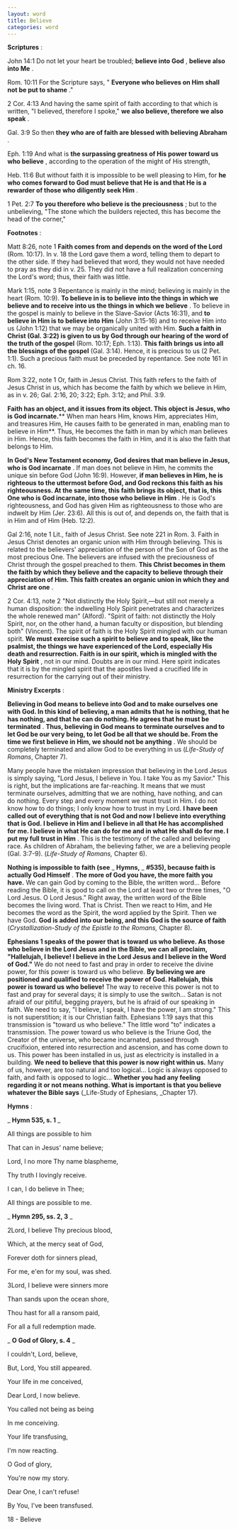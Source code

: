 ```yaml
---
layout: word
title: Believe
categories: word
---
```


**Scriptures** :

John 14:1 Do not let your heart be troubled; **believe into God** , **believe also into Me** .

Rom. 10:11 For the Scripture says, " **Everyone who believes on Him shall not be put to shame** ."

2 Cor. 4:13 And having the same spirit of faith according to that which is written, "I believed, therefore I spoke," **we also believe, therefore we also speak** .

Gal. 3:9 So then **they who are of faith are blessed with believing Abraham** .

Eph. 1:19 And what is **the surpassing greatness of His power toward us who believe** , according to the operation of the might of His strength,

Heb. 11:6 But without faith it is impossible to be well pleasing to Him, for **he who comes forward to God must believe that He is and that He is a rewarder of those who diligently seek Him** .

1 Pet. 2:7 **To you therefore who believe is the preciousness** ; but to the unbelieving, "The stone which the builders rejected, this has become the head of the corner,"

**Footnotes** :

Matt 8:26, note 1 **Faith comes from and depends on the word of the Lord** (Rom. 10:17). In v. 18 the Lord gave them a word, telling them to depart to the other side. If they had believed that word, they would not have needed to pray as they did in v. 25. They did not have a full realization concerning the Lord's word; thus, their faith was little.

Mark 1:15, note 3 Repentance is mainly in the mind; believing is mainly in the heart (Rom. 10:9). **To believe in is to believe into the things in which we believe and to receive into us the things in which we believe** . To believe in the gospel is mainly to believe in the Slave-Savior (Acts 16:31), and **to believe in Him is to believe into Him** (John 3:15-16) and to receive Him into us (John 1:12) that we may be organically united with Him. **Such a faith in Christ (Gal. 3:22) is given to us by God through our hearing of the word of the truth of the gospel** (Rom. 10:17; Eph. 1:13). **This faith brings us into all the blessings of the gospel** (Gal. 3:14). Hence, it is precious to us (2 Pet. 1:1). Such a precious faith must be preceded by repentance. See note 161 in ch. 16.

Rom 3:22, note 1 Or, faith in Jesus Christ. This faith refers to the faith of Jesus Christ in us, which has become the faith by which we believe in Him, as in v. 26; Gal. 2:16, 20; 3:22; Eph. 3:12; and Phil. 3:9.

**Faith has an object, and it issues from its object. This object is Jesus, who is God incarnate.**** When man hears Him, knows Him, appreciates Him, and treasures Him, He causes faith to be generated in man, enabling man to believe in Him**. Thus, He becomes the faith in man by which man believes in Him. Hence, this faith becomes the faith in Him, and it is also the faith that belongs to Him.

**In God's New Testament economy, God desires that man believe in Jesus, who is God incarnate** . If man does not believe in Him, he commits the unique sin before God (John 16:9). However, **if man believes in Him, he is righteous to the uttermost before God, and God reckons this faith as his righteousness. At the same time, this faith brings its object, that is, this One who is God incarnate, into those who believe in Him** . He is God's righteousness, and God has given Him as righteousness to those who are indwelt by Him (Jer. 23:6). All this is out of, and depends on, the faith that is in Him and of Him (Heb. 12:2).

Gal 2:16, note 1 Lit., faith of Jesus Christ. See note 221 in Rom. 3. Faith in Jesus Christ denotes an organic union with Him through believing. This is related to the believers' appreciation of the person of the Son of God as the most precious One. The believers are infused with the preciousness of Christ through the gospel preached to them. **This Christ becomes in them the faith by which they believe and the capacity to believe through their appreciation of Him. This faith creates an organic union in which they and Christ are one** .

2 Cor. 4:13, note 2 "Not distinctly the Holy Spirit,—but still not merely a human disposition: the indwelling Holy Spirit penetrates and characterizes the whole renewed man" (Alford). "Spirit of faith: not distinctly the Holy Spirit, nor, on the other hand, a human faculty or disposition, but blending both" (Vincent). The spirit of faith is the Holy Spirit mingled with our human spirit. **We must exercise such a spirit to believe and to speak, like the psalmist, the things we have experienced of the Lord, especially His death and resurrection. Faith is in our spirit, which is mingled with the Holy Spirit** , not in our mind. Doubts are in our mind. Here spirit indicates that it is by the mingled spirit that the apostles lived a crucified life in resurrection for the carrying out of their ministry.

**Ministry Excerpts** :

**Believing in God means to believe into God and to make ourselves one with God. In this kind of believing, a man admits that he is nothing, that he has nothing, and that he can do nothing. He agrees that he must be terminated** . **Thus, believing in God means to terminate ourselves and to let God be our very being, to let God be all that we should be. From the time we first believe in Him, we should not be anything** . We should be completely terminated and allow God to be everything in us (_Life-Study of Romans_, Chapter 7).

Many people have the mistaken impression that believing in the Lord Jesus is simply saying, "Lord Jesus, I believe in You. I take You as my Savior." This is right, but the implications are far-reaching. It means that we must terminate ourselves, admitting that we are nothing, have nothing, and can do nothing. Every step and every moment we must trust in Him. I do not know how to do things; I only know how to trust in my Lord. **I have been called out of everything that is not God and now I believe into everything that is God. I believe in Him and I believe in all that He has accomplished for me. I believe in what He can do for me and in what He shall do for me. I put my full trust in Him** . This is the testimony of the called and believing race. As children of Abraham, the believing father, we are a believing people (Gal. 3:7-9). (_Life-Study of Romans,_ Chapter 6).

**Nothing is impossible to faith (see** _ **Hymns,** _ **#535), because faith is actually God Himself** . **The more of God you have, the more faith you have.** We can gain God by coming to the Bible, the written word… Before reading the Bible, it is good to call on the Lord at least two or three times, "O Lord Jesus. O Lord Jesus." Right away, the written word of the Bible becomes the living word. That is Christ. Then we react to Him, and He becomes the word as the Spirit, the word applied by the Spirit. Then we have God. **God is added into our being, and this God is the source of faith** (_Crystallization-Study of the Epistle to the Romans,_ Chapter 8).

**Ephesians 1 speaks of the power that is toward us who believe. As those who believe in the Lord Jesus and in the Bible, we can all proclaim, "Hallelujah, I believe! I believe in the Lord Jesus and I believe in the Word of God."** We do not need to fast and pray in order to receive the divine power, for this power is toward us who believe. **By believing we are positioned and qualified to receive the power of God. Hallelujah, this power is toward us who believe!** The way to receive this power is not to fast and pray for several days; it is simply to use the switch… Satan is not afraid of our pitiful, begging prayers, but he is afraid of our speaking in faith. We need to say, "I believe, I speak, I have the power, I am strong." This is not superstition; it is our Christian faith. Ephesians 1:19 says that this transmission is "toward us who believe." The little word "to" indicates a transmission. The power toward us who believe is the Triune God, the Creator of the universe, who became incarnated, passed through crucifixion, entered into resurrection and ascension, and has come down to us. This power has been installed in us, just as electricity is installed in a building. **We need to believe that this power is now right within us.** Many of us, however, are too natural and too logical… Logic is always opposed to faith, and faith is opposed to logic… **Whether you had any feeling regarding it or not means nothing. What is important is that you believe whatever the Bible says** (_Life-Study of Ephesians, _Chapter 17).

**Hymns** :

_ **Hymn 535, s. 1** _

All things are possible to him

That can in Jesus' name believe;

Lord, I no more Thy name blaspheme,

Thy truth I lovingly receive.

I can, I do believe in Thee;

All things are possible to me.

_ **Hymn 295, ss. 2, 3** _

2Lord, I believe Thy precious blood,

Which, at the mercy seat of God,

Forever doth for sinners plead,

For me, e'en for my soul, was shed.

3Lord, I believe were sinners more

Than sands upon the ocean shore,

Thou hast for all a ransom paid,

For all a full redemption made.

_ **O God of Glory, s. 4** _

I couldn't, Lord, believe,

But, Lord, You still appeared.

Your life in me conceived,

Dear Lord, I now believe.

You called not being as being

In me conceiving.

Your life transfusing,

I'm now reacting.

O God of glory,

You're now my story.

Dear One, I can't refuse!

By You, I've been transfused.

18 - Believe

